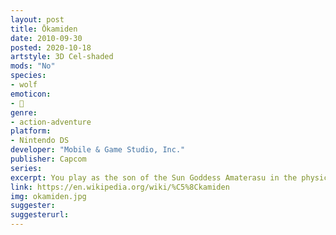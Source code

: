 ```yaml
---
layout: post
title: Ōkamiden
date: 2010-09-30
posted: 2020-10-18
artstyle: 3D Cel-shaded
mods: "No"
species: 
- wolf
emoticon:
- 🐺
genre: 
- action-adventure
platform:
- Nintendo DS
developer: "Mobile & Game Studio, Inc."
publisher: Capcom
series: 
excerpt: You play as the son of the Sun Goddess Amaterasu in the physical form of a white wolf pup, and you must save the country of Nippon. There's magical powers and combat in this game, but your character plays and behaves much like a normal wolf. This is a spin-off sequel to the first game <em>Ōkami</em>.
link: https://en.wikipedia.org/wiki/%C5%8Ckamiden
img: okamiden.jpg
suggester: 
suggesterurl: 
---
```


